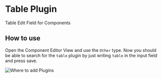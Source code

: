 # Table Plugin
Table Edit Field for Components

## How to use

Open the Component Editor View and use the `Other` type. Now you should be able to search for the `table` plugin by just writing `table` in the input field and press save.

![Where to add Plugins](https://a.storyblok.com/f/40039/40f6e6b955/bildschirmfoto-2016-12-20-um-09-15-01.png)
